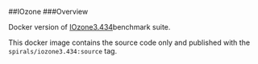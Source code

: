 ##IOzone
###Overview

Docker version of [IOzone3.434](www.iozone.org/)benchmark suite.

This docker image contains the source code only and published with the `spirals/iozone3.434:source` tag.
